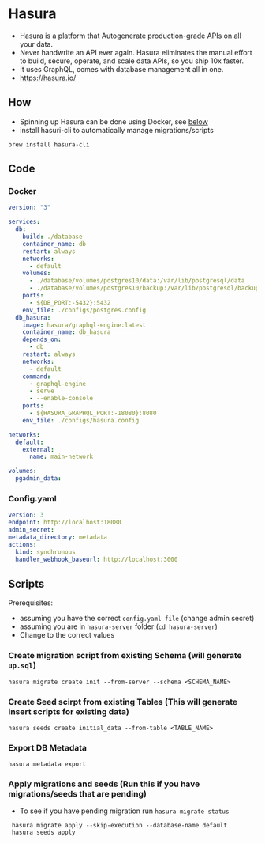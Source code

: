 # Hasura
- Hasura is a platform that Autogenerate production-grade APIs on all your data. 
- Never handwrite an API ever again. Hasura eliminates the manual effort to build, secure, operate, and scale data APIs, so you ship 10x faster.
- It uses GraphQL, comes with database management all in one.
- https://hasura.io/

## How
- Spinning up Hasura can be done using Docker, see [below](./Hasura#code)
- install hasuri-cli to automatically manage migrations/scripts
```shell
brew install hasura-cli
```


## Code
### Docker
```yml
version: "3"

services:
  db:
    build: ./database
    container_name: db
    restart: always
    networks:
      - default
    volumes:
      - ./database/volumes/postgres10/data:/var/lib/postgresql/data
      - ./database/volumes/postgres10/backup:/var/lib/postgresql/backup
    ports:
      - ${DB_PORT:-5432}:5432
    env_file: ./configs/postgres.config
  db_hasura:
    image: hasura/graphql-engine:latest
    container_name: db_hasura
    depends_on:
      - db
    restart: always
    networks:
      - default
    command:
      - graphql-engine
      - serve
      - --enable-console
    ports:
      - ${HASURA_GRAPHQL_PORT:-18080}:8080
    env_file: ./configs/hasura.config

networks:
  default:
    external:
      name: main-network

volumes:
  pgadmin_data:
```
### Config.yaml
```yml
version: 3
endpoint: http://localhost:18080
admin_secret:
metadata_directory: metadata
actions:
  kind: synchronous
  handler_webhook_baseurl: http://localhost:3000
```

## Scripts
Prerequisites:
- assuming you have the correct `config.yaml file` (change admin secret)
- assuming you are in `hasura-server` folder (`cd hasura-server`)
- Change to the correct values

### Create migration script from existing Schema (will generate `up.sql`)
``` shell
hasura migrate create init --from-server --schema <SCHEMA_NAME>
```

### Create Seed scirpt from existing Tables (This will generate insert scripts for existing data)
``` shell
hasura seeds create initial_data --from-table <TABLE_NAME>

```

### Export DB Metadata
``` shell
hasura metadata export
```

### Apply migrations and seeds (Run this if you have migrations/seeds that are pending)
- To see if you have pending migration run `hasura migrate status`

``` shell
 hasura migrate apply --skip-execution --database-name default 
 hasura seeds apply
```
